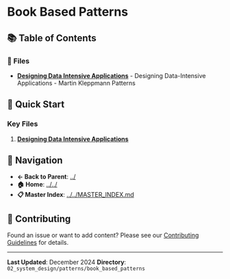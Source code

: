 # Book Based Patterns

## 📚 Table of Contents

### 📄 Files

- **[Designing Data Intensive Applications](designing_data_intensive_applications.md)** - Designing Data-Intensive Applications - Martin Kleppmann Patterns

## 🚀 Quick Start

### Key Files
1. **[Designing Data Intensive Applications](designing_data_intensive_applications.md)**

## 🔗 Navigation

- **← Back to Parent**: [../](../)
- **🏠 Home**: [../../](../..)
- **📋 Master Index**: [../../MASTER_INDEX.md](../..MASTER_INDEX.md)

## 🤝 Contributing

Found an issue or want to add content? Please see our [Contributing Guidelines](../../CONTRIBUTING.md) for details.

---

**Last Updated**: December 2024
**Directory**: `02_system_design/patterns/book_based_patterns`
